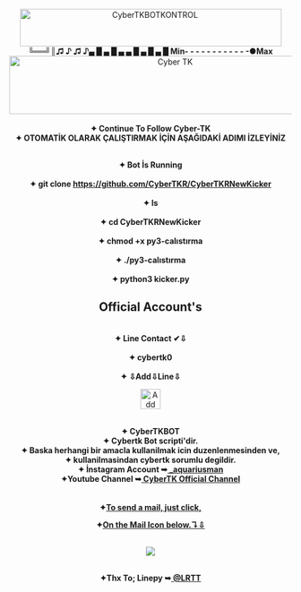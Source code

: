 <html>
</br>
<div align="center"><a href="https://gitlab.com/cybertkkicker/cybertkautoinstall/"><img src="https://images.cooltext.com/5410135.gif" width="467" height="67" alt="CyberTKBOTKONTROL" /></a><div>
<div align=<br><b>╚══╝║♫ ♪ ♫ ♪▄ █ ▄ █ ▄ ▄ █ ▄ █ ▄ █ Min- - - - - - - - - - - -●Max</b></br><div>
<div align="center"> <a href="https://instagram.com/_aquariusman"> <img src="https://images.cooltext.com/5135666.gif" width="576" height="104" alt="Cyber TK"> </a><div>
<br><b>✦    Continue To Follow Cyber-TK </b>
<br><b>✦   OTOMATİK OLARAK ÇALIŞTIRMAK İÇİN AŞAĞIDAKİ ADIMI İZLEYİNİZ </b></br>

<br><b>✦   Bot İs Running </b></br>
<br><b>✦   git clone https://github.com/CyberTKR/CyberTKRNewKicker</b></br>
<br><b>✦   ls</b></br>
<br><b>✦   cd CyberTKRNewKicker</b></br>
<br><b>✦   chmod +x py3-calıstırma</b></br>
<br><b>✦   ./py3-calıstırma</b></br>
<br><b>✦   python3 kicker.py</b></br>
<h2><b> Official Account's </b></h2>
<br><b>✦  Line Contact ✔⇩ </b></br>
<br><b>✦  cybertk0  </b></br>
<br><b>✦ ⇩Add⇩Line⇩ </b></br>
<p><a href="https://line.me/R/ti/p/~cybertk0" rel="nofollow"><img height="36" border="0" alt="Add Friend" src="https://camo.githubusercontent.com/035d0206e65dfbdfb7cdabbd6f5a1f4fb59f0e41/68747470733a2f2f7363646e2e6c696e652d617070732e636f6d2f6e2f6c696e655f6164645f667269656e64732f62746e2f656e2e706e67" data-canonical-src="https://scdn.line-apps.com/n/line_add_friends/btn/en.png" style="max-width:100%;"></a></p>
</br><b>✦    CyberTKBOT </b>
</br><b>✦    Cybertk Bot scripti'dir. </b>
</br><b>✦ Baska herhangi bir amacla kullanilmak icin duzenlenmesinden ve, </b>
</br><b>✦   kullanilmasindan cybertk sorumlu degildir. </b>
<br/><b>✦ İnstagram Account ➥<a href="http://instagram.com/_aquariusman " title="Tolga instagram Account"> _aquariusman </a> </b>
<br/><b>✦Youtube Channel ➥<a href="https://youtube.com/channel/UC9AyYKWovERexyOFy3h4rdw" title="CyberTK Youtube Channel"> CyberTK Official Channel </a></b>
</br>
</br>
<br/><b>✦<a href="mailto:tolgajames2@gmail.com">To send a mail, just click,<b> </a>
</br><p><b>✦<a href="mailto:tolgajames2@gmail.com">On the Mail Icon below.↴⇩<b> </a></p>
</br><a href="mailto:tolgajames2@gmail.com"> <img src="https://img.icons8.com/plasticine/100/000000/add-open-envelope.png"></a></b>
 
 <br/><b>✦Thx To; Linepy ➥<a href="https://github.com/LRTT" title="@LRTT"> @LRTT </a></b>
</br>
</body></a>
 </html>
